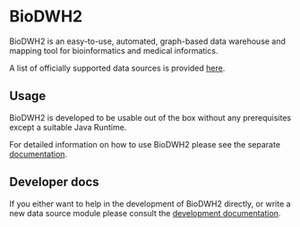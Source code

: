 # BioDWH2
BioDWH2 is an easy-to-use, automated, graph-based data warehouse and mapping tool for bioinformatics and medical informatics.

A list of officially supported data sources is provided [here](doc/data_sources.md).

## Usage
BioDWH2 is developed to be usable out of the box without any prerequisites except a suitable Java Runtime.

For detailed information on how to use BioDWH2 please see the separate [documentation](doc/usage.md).


## Developer docs
If you either want to help in the development of BioDWH2 directly, or write a new data source module please consult the [development documentation](doc/setup.md).
